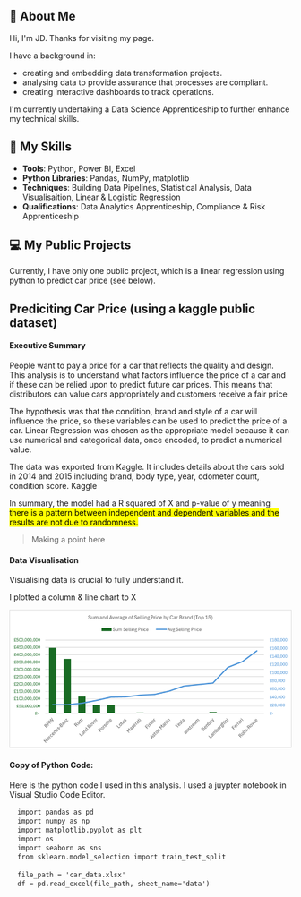 
## 🤵 About Me

Hi, I'm JD. Thanks for visiting my page.

I have a background in:
- creating and embedding data transformation projects.
- analysing data to provide assurance that processes are compliant.
- creating interactive dashboards to track operations.

I'm currently undertaking a Data Science Apprenticeship to further enhance my technical skills.


## 🥇 My Skills

- **Tools**: Python, Power BI, Excel
- **Python Libraries**: Pandas, NumPy, matplotlib
- **Techniques**: Building Data Pipelines, Statistical Analysis, Data Visualisaition, Linear & Logistic Regression
- **Qualifications**: Data Analytics Apprenticeship, Compliance & Risk Apprenticeship


## 💻 My Public Projects

Currently, I have only one public project, which is a linear regression using python to predict car price (see below).




## Prediciting Car Price (using a kaggle public dataset)

#### Executive Summary

People want to pay a price for a car that reflects the quality and design. This analysis is to understand what factors influence the price of a car and if these can be relied upon to predict future car prices. This means that distributors can value cars appropriately and customers receive a fair price

The hypothesis was that the condition, brand and style of a car will influence the price, so these variables can be used to predict the price of a car. Linear Regression was chosen as the appropriate model because it can use numerical and categorical data, once encoded, to predict a numerical value.

The data was exported from Kaggle. It includes details about the cars sold in 2014 and 2015 including brand, body type, year, odometer count, condition score. Kaggle 

In summary, the model had a R squared of X and p-value of y meaning <mark>there is a pattern between independent and dependent variables and the results are not due to randomness.<mark>

> Making a point here


#### Data Visualisation

Visualising data is crucial to fully understand it.

I plotted a column & line chart to X

![chart 1!](/assets/Picture1.png "chart 1")


#### Copy of Python Code:

Here is the python code I used in this analysis. I used a juypter notebook in Visual Studio Code Editor.

```
  import pandas as pd
  import numpy as np
  import matplotlib.pyplot as plt
  import os
  import seaborn as sns
  from sklearn.model_selection import train_test_split
  
  file_path = 'car_data.xlsx'
  df = pd.read_excel(file_path, sheet_name='data')
```
